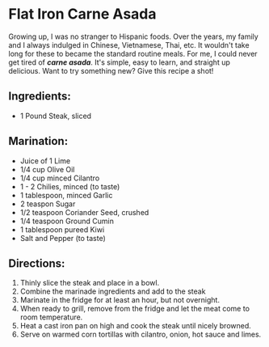 Flat Iron Carne Asada
=====================

Growing up, I was no stranger to Hispanic foods. Over the years, my family and I always indulged in Chinese, Vietnamese, Thai, etc. It wouldn't take long for these to became the standard routine meals. For me, I could never get tired of **_carne asada_**. It's simple, easy to learn, and straight up delicious. Want to try something new? Give this recipe a shot!

## Ingredients:
* 1 Pound Steak, sliced

## Marination:
+ Juice of 1 Lime
+ 1/4 cup Olive Oil
+ 1/4 cup minced Cilantro
+ 1 - 2 Chilies, minced (to taste)
+ 1 tablespoon, minced Garlic
+ 2 teaspon Sugar
+ 1/2 teaspoon Coriander Seed, crushed
+ 1/4 teaspoon Ground Cumin
+ 1 tablespoon pureed Kiwi
+ Salt and Pepper (to taste)

## Directions:
<ol>
<li> Thinly slice the steak and place in a bowl.</li>
<li> Combine the marinade ingredients and add to the steak</li>
<li> Marinate in the fridge for at least an hour, but not overnight.</li>
<li> When ready to grill, remove from the fridge and let the meat come to room temperature.</li>
<li> Heat a cast iron pan on high and cook the steak until nicely browned.</li>
<li> Serve on warmed corn tortillas with cilantro, onion, hot sauce and limes.</li>